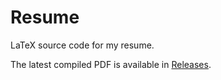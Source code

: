 # Resume

LaTeX source code for my resume.

The latest compiled PDF is available in [Releases](../../releases/latest).
